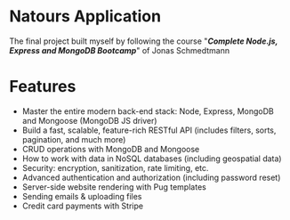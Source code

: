 # Natours Application

The final project built myself by following the course "**_Complete Node.js, Express and MongoDB Bootcamp_**" of Jonas Schmedtmann

# Features

- Master the entire modern back-end stack: Node, Express, MongoDB and Mongoose (MongoDB JS driver)
- Build a fast, scalable, feature-rich RESTful API (includes filters, sorts, pagination, and much more)
- CRUD operations with MongoDB and Mongoose
- How to work with data in NoSQL databases (including geospatial data)
- Security: encryption, sanitization, rate limiting, etc.
- Advanced authentication and authorization (including password reset)
- Server-side website rendering with Pug templates
- Sending emails & uploading files
- Credit card payments with Stripe
